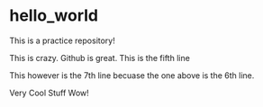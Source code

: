 # hello_world
This is a practice repository!

This is crazy. Github is great. 
This is the fifth line

This however is the 7th line becuase the one above is the 6th line.

Very Cool Stuff Wow!
